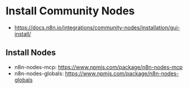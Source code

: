 # Install Community Nodes

- https://docs.n8n.io/integrations/community-nodes/installation/gui-install/

## Install Nodes

- n8n-nodes-mcp: https://www.npmjs.com/package/n8n-nodes-mcp
- n8n-nodes-globals: https://www.npmjs.com/package/n8n-nodes-globals